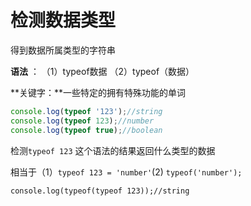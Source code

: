 # 检测数据类型

得到数据所属类型的字符串

**语法** ： （1）typeof数据     （2）typeof（数据）

**关键字：**一些特定的拥有特殊功能的单词

```javascript
console.log(typeof '123');//string
console.log(typeof 123);//number
console.log(typeof true);//boolean
```

检测```typeof 123``` 这个语法的结果返回什么类型的数据

相当于（1）```typeof 123 = 'number'```(2) ```typeof('number');```   

```console.log(typeof(typeof 123));//string```